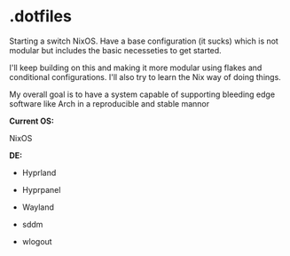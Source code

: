 # .dotfiles
Starting a switch NixOS. Have a base configuration (it sucks) which is not modular but includes the basic necesseties to get started.

I'll keep building on this and making it more modular using flakes and conditional configurations. I'll also try to learn the Nix way of doing things.

My overall goal is to have a system capable of supporting bleeding edge software like Arch in a reproducible and stable mannor

**Current OS:**

NixOS

**DE:**

- Hyprland

- Hyprpanel

- Wayland

- sddm

- wlogout
